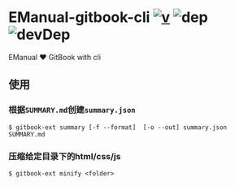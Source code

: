 # EManual-gitbook-cli [![v](https://img.shields.io/npm/v/emanual-gitbook-cli.svg)](https://www.npmjs.com/package/emanual-gitbook-cli) ![dep](https://img.shields.io/david/EManual/EManual-GitBook-cli.svg) ![devDep](https://img.shields.io/david/dev/strongloop/express.svg)
EManual :heart: GitBook  with cli 

## 使用

### 根据`SUMMARY.md`创建`summary.json`
    
```shell
$ gitbook-ext summary [-f --format]  [-o --out] summary.json SUMMARY.md 
```

### 压缩给定目录下的html/css/js

```shell
$ gitbook-ext minify <folder> 
```
